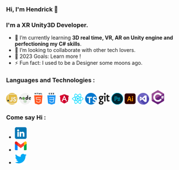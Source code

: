 ### Hi, I'm Hendrick 👋

### I'm a XR Unity3D Developer.

- 🌱 I’m currently learning **3D real time, VR, AR on Unity engine and perfectioning my C# skills**.
- 👯 I’m looking to collaborate with other tech lovers.
- 🥅 2023 Goals: Learn more !
- ⚡ Fun fact: I used to be a Designer some moons ago.

### Languages and Technologies :

![javascript](./icons/javascript.png)
![nodejs](./icons/nodejs.png)
![html](./icons/html.png)
![css](./icons/css.png)
![angular](./icons/angular.png)
![react](./icons/react.png)
![typescript](./icons/typescript.png)
![git](./icons/git.png)
![photoshop](./icons/adobe-photoshop.png)
![illustrator](./icons/illustrator.png)
![visual studio code](./icons/visual-studio.png)
<img src="https://raw.githubusercontent.com/devicons/devicon/master/icons/csharp/csharp-original.svg" alt="C#" width="40" height="40"/>

### Come say Hi :

- [![LinkedIn](./icons/linkedin.png)](https://www.linkedin.com/in/hendricklincertin/)
- [![Gmail](./icons/gmail.png)](mailto:hendrickl.dev@gmail.com)
- [![Twitter](./icons/twitter.png)](https://twitter.com/hendrickl9)
